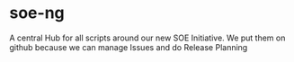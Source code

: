 soe-ng
======

A central Hub for all scripts around our new SOE Initiative. We put them on github because we can manage Issues and do Release Planning